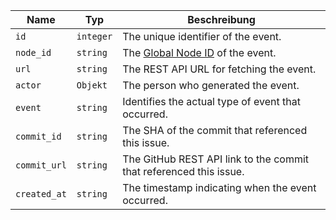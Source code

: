 | Name         | Typ       | Beschreibung                                                              |
| ------------ | --------- | ------------------------------------------------------------------------- |
| `id`         | `integer` | The unique identifier of the event.                                       |
| `node_id`    | `string`  | The [Global Node ID](/graphql/guides/using-global-node-ids) of the event. |
| `url`        | `string`  | The REST API URL for fetching the event.                                  |
| `actor`      | `Objekt`  | The person who generated the event.                                       |
| `event`      | `string`  | Identifies the actual type of event that occurred.                        |
| `commit_id`  | `string`  | The SHA of the commit that referenced this issue.                         |
| `commit_url` | `string`  | The GitHub REST API link to the commit that referenced this issue.        |
| `created_at` | `string`  | The timestamp indicating when the event occurred.                         |
